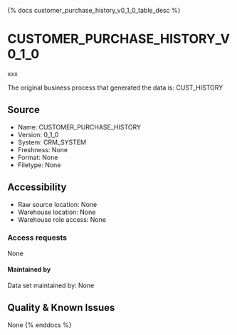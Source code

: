{% docs customer_purchase_history_v0_1_0_table_desc %}

# CUSTOMER_PURCHASE_HISTORY_V0_1_0
xxx

The original business process that generated the data is: CUST_HISTORY

## Source
- Name: CUSTOMER_PURCHASE_HISTORY
- Version: 0_1_0
- System: CRM_SYSTEM
- Freshness: None
- Format: None
- Filetype: None

## Accessibility
- Raw source location: None
- Warehouse location: None
- Warehouse role access: None

### Access requests
None

#### Maintained by
Data set maintained by: None

## Quality & Known Issues
None
{% enddocs %}
